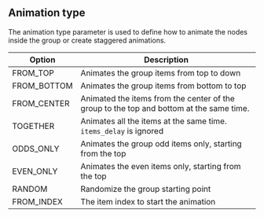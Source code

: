 ## Animation type

The animation type parameter is used to define how to animate the nodes inside the group or create staggered animations.

| Option | Description |
|---|---|
| FROM_TOP | Animates the group items from top to down |
| FROM_BOTTOM | Animates the group items from bottom to top |
| FROM_CENTER | Animated the items from the center of the group to the top and bottom at the same time. |
| TOGETHER | Animates all the items at the same time. `items_delay` is ignored |
| ODDS_ONLY | Animates the group odd items only, starting from the top |
| EVEN_ONLY | Animates the even items only, starting from the top |
| RANDOM | Randomize the group starting point |
| FROM_INDEX | The item index to start the animation |

